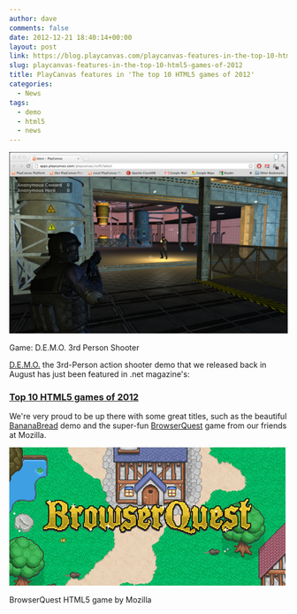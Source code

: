 ```yaml
---
author: dave
comments: false
date: 2012-12-21 18:40:14+00:00
layout: post
link: https://blog.playcanvas.com/playcanvas-features-in-the-top-10-html5-games-of-2012/
slug: playcanvas-features-in-the-top-10-html5-games-of-2012
title: PlayCanvas features in 'The top 10 HTML5 games of 2012'
categories:
  - News
tags:
  - demo
  - html5
  - news
---
```


[![D.E.M.O. screenshot](/assets/media/scifi-demo.jpg)](http://apps.playcanvas.com/playcanvas/scifi/latest)

Game: D.E.M.O. 3rd Person Shooter

[D.E.M.O.](http://apps.playcanvas.com/playcanvas/scifi/latest) the 3rd-Person action shooter demo that we released back in August has just been featured in .net magazine's:

### [Top 10 HTML5 games of 2012](http://www.netmagazine.com/features/top-10-html5-games-2012)

We're very proud to be up there with some great titles, such as the beautiful [BananaBread](https://kripken.github.io/misc-js-benchmarks/banana/index.html) demo and the super-fun [BrowserQuest](https://browserquest.io/) game from our friends at Mozilla.

[![BrowserQuest HTML5 game by Mozilla](/assets/media/browserquest.jpeg)](https://browserquest.io/)

BrowserQuest HTML5 game by Mozilla

